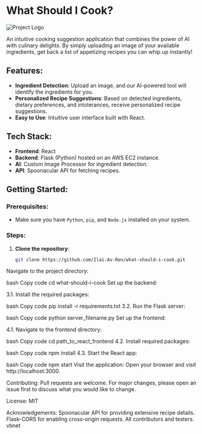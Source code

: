 # What Should I Cook?

![Project Logo](path_to_your_project_logo.png) 

An intuitive cooking suggestion application that combines the power of AI with culinary delights. By simply uploading an image of your available ingredients, get back a list of appetizing recipes you can whip up instantly!

## Features:

- **Ingredient Detection**: Upload an image, and our AI-powered tool will identify the ingredients for you.
- **Personalized Recipe Suggestions**: Based on detected ingredients, dietary preferences, and intolerances, receive personalized recipe suggestions.
- **Easy to Use**: Intuitive user interface built with React.

## Tech Stack:

- **Frontend**: React
- **Backend**: Flask (Python) hosted on an AWS EC2 instance.
- **AI**: Custom Image Processor for ingredient detection.
- **API**: Spoonacular API for fetching recipes.

## Getting Started:

### Prerequisites:

- Make sure you have `Python`, `pip`, and `Node.js` installed on your system.

### Steps:

1. **Clone the repository**:
   ```bash
   git clone https://github.com/Ilai-Av-Ron/what-should-i-cook.git
Navigate to the project directory:

bash
Copy code
cd what-should-i-cook
Set up the backend:

3.1. Install the required packages:

bash
Copy code
pip install -r requirements.txt
3.2. Run the Flask server:

bash
Copy code
python server_filename.py
Set up the frontend:

4.1. Navigate to the frontend directory:

bash
Copy code
cd path_to_react_frontend
4.2. Install required packages:

bash
Copy code
npm install
4.3. Start the React app:

bash
Copy code
npm start
Visit the application:
Open your browser and visit http://localhost:3000.

Contributing:
Pull requests are welcome. For major changes, please open an issue first to discuss what you would like to change.

License:
MIT

Acknowledgements:
Spoonacular API for providing extensive recipe details.
Flask-CORS for enabling cross-origin requests.
All contributors and testers.
vbnet

